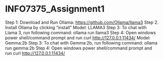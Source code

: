 # INFO7375_Assignment1
 
Step 1: Download and Run Ollama: https://github.com/Ollama/llama3
Step 2. Install Ollama by clicking “install”
Model: LLAMA3
Step 3: To chat with Llama 3, run following command:  ollama run llama3
Step 4:  Open windows power shell/command prompt and run curl http://127.0.0.1:11434/
Model: Gemma:2b
Step 3: To chat with Gemma:2b, run following command:  ollama run gemma:2b
Step 4:  Open windows power shell/command prompt and run curl http://127.0.0.1:11434/
